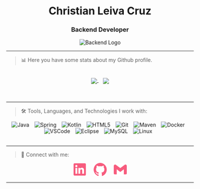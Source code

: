 <h1 align="center">Christian Leiva Cruz</h1>
<h3 align="center">Backend Developer</h3>

<p align="center">
  <img src="https://img.icons8.com/?size=100&id=RljciFZGONCD&format=png&color=000000" alt="Backend Logo" width="100"/>
</p>

---

<!-- Stats section -->
> 📊 Here you have some stats about my Github profile.
<br />
<div align="center">
  <a href="https://github.com/CLeivaC?tab=repositories">
    <picture>
      <source
        srcset="https://github-readme-stats.vercel.app/api?username=CLeivaC&show_icons=true&theme=noctis_minimus"
        media="(prefers-color-scheme: dark)"
      />
      <source
        srcset="https://github-readme-stats.vercel.app/api?username=CLeivaC&show_icons=true&theme=vue"
        media="(prefers-color-scheme: light), (prefers-color-scheme: no-preference)"
      />
      <img height=170 align="center" src="https://github-readme-stats.vercel.app/api?username=CLeivaC&show_icons=true" />
    </picture>
  </a>
  &nbsp;&nbsp;
  <a href="https://github.com/CLeivaC?tab=repositories">
    <picture>
      <source
        srcset="https://github-readme-stats.vercel.app/api/top-langs/?username=CLeivaC&layout=compact&show_icons=true&theme=noctis_minimus"
        media="(prefers-color-scheme: dark)"
      />
      <source
        srcset="https://github-readme-stats.vercel.app/api/top-langs/?username=CLeivaC&layout=compact&show_icons=true&theme=vue"
        media="(prefers-color-scheme: light), (prefers-color-scheme: no-preference)"
      />
      <img height=170 align="center" src="https://github-readme-stats.vercel.app/api/top-langs/?username=CLeivaC&layout=compact" />
    </picture>
  </a>
</div>
<br />
<br />



---
> 🛠 Tools, Languages, and Technologies I work with:
<div align="center">
  <img alt="Java" width="50px" style="padding-right:10px;" src="https://cdn.jsdelivr.net/gh/devicons/devicon@latest/icons/java/java-original.svg" />
  <img alt="Spring" width="50px" style="padding-right:10px;" src="https://cdn.jsdelivr.net/gh/devicons/devicon@latest/icons/spring/spring-original-wordmark.svg" />
  <img alt="Kotlin" width="50px" style="padding-right:10px;" src="https://cdn.jsdelivr.net/gh/devicons/devicon@latest/icons/kotlin/kotlin-original.svg" />
  <img alt="HTML5" width="50px" style="padding-right:10px;" src="https://cdn.jsdelivr.net/gh/devicons/devicon@latest/icons/html5/html5-plain.svg" />
  <img alt="Git" width="50px" style="padding-right:10px;" src="https://cdn.jsdelivr.net/gh/devicons/devicon@latest/icons/git/git-original.svg" />
  <img alt="Maven" width="50px" style="padding-right:10px;" src="https://cdn.jsdelivr.net/gh/devicons/devicon@latest/icons/maven/maven-original.svg" />
  <img alt="Docker" width="50px" style="padding-right:10px;" src="https://cdn.jsdelivr.net/gh/devicons/devicon@latest/icons/docker/docker-original.svg" />
  <img alt="VSCode" width="50px" style="padding-right:10px;" src="https://cdn.jsdelivr.net/gh/devicons/devicon@latest/icons/vscode/vscode-original.svg" />
  <img alt="Eclipse" width="50px" style="padding-right:10px;" src="https://cdn.jsdelivr.net/gh/devicons/devicon@latest/icons/eclipse/eclipse-original.svg" />
  <img alt="MySQL" width="50px" style="padding-right:10px;" src="https://cdn.jsdelivr.net/gh/devicons/devicon@latest/icons/mysql/mysql-original.svg" />
  <img alt="Linux" width="50px" style="padding-right:10px;" src="https://cdn.jsdelivr.net/gh/devicons/devicon@latest/icons/linux/linux-original.svg" />
</div>
<br />


---

> 🔗 Connect with me:
<p align="center">
  <a href="https://www.linkedin.com/in/christian-leiva-cruz-0b5a89205" style="text-decoration: none;">
    <img src="logos/linkedin.svg" width="35"/>
  </a>
  &nbsp;&nbsp;&nbsp;
  <a href="https://github.com/CLeivaC" style="text-decoration: none;">
    <img src="logos/github.svg" width="35"/>
  </a>
  &nbsp;&nbsp;&nbsp;
  <a href="mailto:cristhian.leiva.cruz@gmail.com" style="text-decoration: none;">
    <img src="logos/gmail.svg" width="35"/>
  </a>
</p>




---
